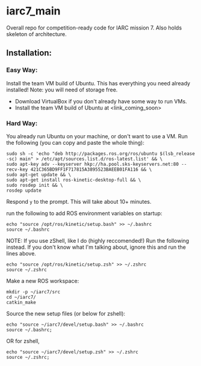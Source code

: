 # iarc7_main
Overall repo for competition-ready code for IARC mission 7. Also holds skeleton of architecture.

## Installation:
### Easy Way:
Install the team VM build of Ubuntu. This has everything you need already installed!
Note: you will need <exact amount> of storage free. 
  * Download VirtualBox if you don't already have some way to run VMs.
  * Install the team VM build of Ubuntu at <link_coming_soon>
 
### Hard Way: 
You already run Ubuntu on your machine, or don't want to use a VM.
Run the following (you can copy and paste the whole thing):
```
sudo sh -c 'echo "deb http://packages.ros.org/ros/ubuntu $(lsb_release -sc) main" > /etc/apt/sources.list.d/ros-latest.list' && \
sudo apt-key adv --keyserver hkp://ha.pool.sks-keyservers.net:80 --recv-key 421C365BD9FF1F717815A3895523BAEEB01FA116 && \
sudo apt-get update && \
sudo apt-get install ros-kinetic-desktop-full && \
sudo rosdep init && \
rosdep update
```
Respond `y` to the prompt. This will take about 10+ minutes.

run the following to add ROS environment variables on startup:
```
echo "source /opt/ros/kinetic/setup.bash" >> ~/.bashrc 
source ~/.bashrc
```
NOTE: If you use zShell, like I do (highly reccomended!) Run the following instead. If you don't know what I'm talking about, ignore this and run the lines above.
```
echo "source /opt/ros/kinetic/setup.zsh" >> ~/.zshrc
source ~/.zshrc
```
Make a new ROS workspace:
```
mkdir -p ~/iarc7/src
cd ~/iarc7/
catkin_make
```
Source the new setup files (or below for zshell):
```
echo "source ~/iarc7/devel/setup.bash" >> ~/.bashrc
source ~/.bashrc;
```
OR for zshell, 
```
echo "source ~/iarc7/devel/setup.zsh" >> ~/.zshrc
source ~/.zshrc;
```
